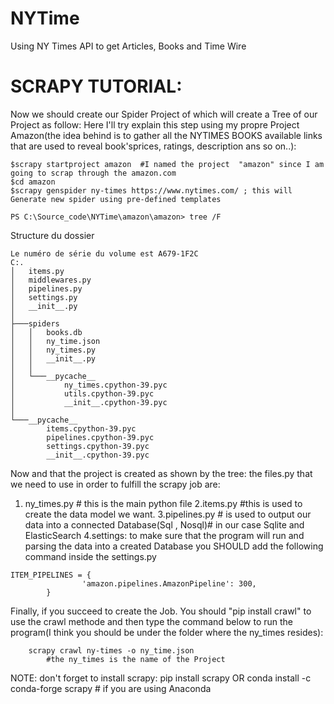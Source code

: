 # NYTime
Using NY Times API to get Articles, Books and Time Wire

# SCRAPY TUTORIAL:
Now we should create our Spider Project of which will create a Tree of our Project as follow:
Here I'll try explain this step using my propre Project Amazon(the idea behind is to gather all the NYTIMES BOOKS available links that are used to reveal book'sprices, ratings, description ans so on..):
```
$scrapy startproject amazon  #I named the project  "amazon" since I am going to scrap through the amazon.com
$cd amazon
$scrapy genspider ny-times https://www.nytimes.com/ ; this will Generate new spider using pre-defined templates
```

```
PS C:\Source_code\NYTime\amazon\amazon> tree /F
```
Structure du dossier

```
Le numéro de série du volume est A679-1F2C
C:.
│   items.py
│   middlewares.py
│   pipelines.py
│   settings.py
│   __init__.py
│   
├───spiders
│   │   books.db
│   │   ny_time.json
│   │   ny_times.py
│   │   __init__.py
│   │   
│   └───__pycache__
│           ny_times.cpython-39.pyc
│           utils.cpython-39.pyc
│           __init__.cpython-39.pyc
│
└───__pycache__
        items.cpython-39.pyc
        pipelines.cpython-39.pyc
        settings.cpython-39.pyc
        __init__.cpython-39.pyc
```
Now and that the project is created as shown by the tree: the files.py that we need to use in order to fulfill the scrapy job are:
1. ny_times.py  # this is the main python file
2.items.py  #this is used to create the data model we want.
3.pipelines.py  # is used to output our data into a connected Database(Sql , Nosql)# in our case Sqlite and ElasticSearch
4.settings: to make sure that the program will run and parsing the data into a created Database you SHOULD add the following command inside the settings.py
```
ITEM_PIPELINES = {
                'amazon.pipelines.AmazonPipeline': 300,   
        }
```
Finally, if you succeed to create the Job. You should "pip install crawl" to use the crawl methode and then type the command below to run the program(I think you should be under the folder where the ny_times resides):

        scrapy crawl ny-times -o ny_time.json    
            #the ny_times is the name of the Project 
NOTE: don't forget to install scrapy: 
            pip install scrapy
        OR
    conda install -c conda-forge scrapy  # if you are using Anaconda
